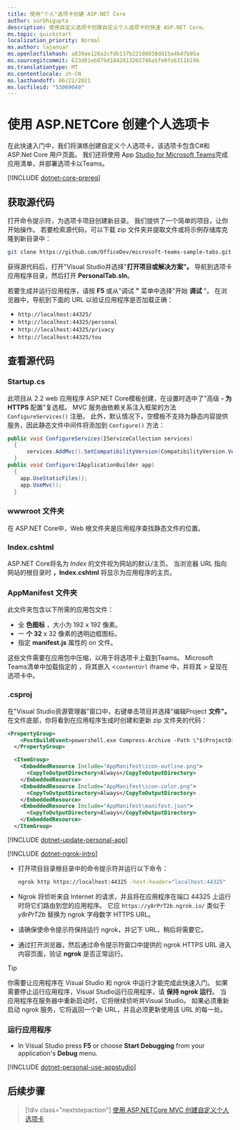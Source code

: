```yaml
---
title: 使用"个人"选项卡创建 ASP.NET Core
author: surbhigupta
description: 使用自定义选项卡创建自定义个人选项卡的快速 ASP.NET Core。
ms.topic: quickstart
localization_priority: Normal
ms.author: lajanuar
ms.openlocfilehash: a839ae126a2cfdb137b22108038dd15a4b47b95a
ms.sourcegitcommit: 623d81eb079d1842813265746a5fe0fe6311b196
ms.translationtype: MT
ms.contentlocale: zh-CN
ms.lasthandoff: 06/22/2021
ms.locfileid: "53069049"
---
```

# <a name="create-a-personal-tab-using-aspnetcore"></a>使用 ASP.NETCore 创建个人选项卡

在此快速入门中，我们将演练创建自定义个人选项卡，该选项卡包含C#和 ASP.Net Core 用户页面。 我们还将使用 App [Studio for Microsoft Teams](~/concepts/build-and-test/app-studio-overview.md)完成应用清单，并部署选项卡以Teams。

[!INCLUDE [dotnet-core-prereq](~/includes/tabs/dotnet-core-prereq.md)]

## <a name="get-the-source-code"></a>获取源代码

打开命令提示符，为选项卡项目创建新目录。 我们提供了一个简单的项目，让你开始操作。 若要检索源代码，可以下载 zip 文件夹并提取文件或将示例存储库克隆到新目录中：

```bash
git clone https://github.com/OfficeDev/microsoft-teams-sample-tabs.git
```

获得源代码后，打开"Visual Studio并选择"**打开项目或解决方案"。** 导航到选项卡应用程序目录，然后打开 **PersonalTab.sln**。

若要生成并运行应用程序，请按 **F5** 或从"调试 **"** 菜单中选择"开始 **调试** "。 在浏览器中，导航到下面的 URL 以验证应用程序是否加载正确：

- `http://localhost:44325/`
- `http://localhost:44325/personal`
- `http://localhost:44325/privacy`
- `http://localhost:44325/tou`

## <a name="review-the-source-code"></a>查看源代码

### <a name="startupcs"></a>Startup.cs

此项目从 2.2 web 应用程序 ASP.NET Core模板创建，在设置时选中了"高级 **- 为 HTTPS** 配置"复选框。 MVC 服务由依赖关系注入框架的方法 `ConfigureServices()` 注册。 此外，默认情况下，空模板不支持为静态内容提供服务，因此静态文件中间件将添加到 `Configure()` 方法：

```csharp
public void ConfigureServices(IServiceCollection services)
  {
      services.AddMvc().SetCompatibilityVersion(CompatibilityVersion.Version_2_2);
  }
public void Configure(IApplicationBuilder app)
  {
    app.UseStaticFiles();
    app.UseMvc();
  }
```

### <a name="wwwroot-folder"></a>wwwroot 文件夹

在 ASP.NET Core中，Web 根文件夹是应用程序查找静态文件的位置。

### <a name="indexcshtml"></a>Index.cshtml

ASP.NET Core将名为 *Index* 的文件视为网站的默认/主页。 当浏览器 URL 指向网站的根目录时 **，Index.cshtml** 将显示为应用程序的主页。

### <a name="appmanifest-folder"></a>AppManifest 文件夹

此文件夹包含以下所需的应用包文件：

- 全 **色图标** ，大小为 192 x 192 像素。
- 一 **个 32** x 32 像素的透明边框图标。
- 指定 **manifest.js** 属性的 on 文件。

这些文件需要在应用包中压缩，以用于将选项卡上载到Teams。 Microsoft Teams清单中加载指定的 ，将其嵌入 <`contentUrl` iframe 中，并将其 \> 呈现在选项卡中。

### <a name="csproj"></a>.csproj

在"Visual Studio资源管理器"窗口中，右键单击项目并选择"编辑Project **文件"。** 在文件底部，你将看到在应用程序生成时创建和更新 zip 文件夹的代码：

```xml
<PropertyGroup>
    <PostBuildEvent>powershell.exe Compress-Archive -Path \"$(ProjectDir)AppManifest\*\" -DestinationPath \"$(TargetDir)tab.zip\" -Force</PostBuildEvent>
  </PropertyGroup>

  <ItemGroup>
    <EmbeddedResource Include="AppManifest\icon-outline.png">
      <CopyToOutputDirectory>Always</CopyToOutputDirectory>
    </EmbeddedResource>
    <EmbeddedResource Include="AppManifest\icon-color.png">
      <CopyToOutputDirectory>Always</CopyToOutputDirectory>
    </EmbeddedResource>
    <EmbeddedResource Include="AppManifest\manifest.json">
      <CopyToOutputDirectory>Always</CopyToOutputDirectory>
    </EmbeddedResource>
  </ItemGroup>
```

[!INCLUDE  [dotnet-update-personal-app](~/includes/tabs/dotnet-update-personal-app.md)]

[!INCLUDE [dotnet-ngrok-intro](~/includes/tabs/dotnet-ngrok-intro.md)]

- 打开项目目录根目录中的命令提示符并运行以下命令：

    ```bash
    ngrok http https://localhost:44325 -host-header="localhost:44325"
    ```

- Ngrok 将侦听来自 Internet 的请求，并且将在应用程序在端口 44325 上运行时将它们路由到您的应用程序。  它应 `https://y8rPrT2b.ngrok.io/` 类似于 *y8rPrT2b* 替换为 ngrok 字母数字 HTTPS URL。

- 请确保使命令提示符保持运行 ngrok，并记下 URL，稍后将需要它。

- 通过打开浏览器，然后通过命令提示符窗口中提供的 ngrok HTTPS URL 进入内容页面，验证 **ngrok** 是否正常运行。

>[!TIP]
>你需要让应用程序在 Visual Studio 和 ngrok 中运行才能完成此快速入门。 如果需要停止运行应用程序，Visual Studio运行应用程序，请 **保持 ngrok 运行**。 当应用程序在服务器中重新启动时，它将继续侦听并Visual Studio。 如果必须重新启动 ngrok 服务，它将返回一个新 URL，并且必须更新使用该 URL 的每一处。

### <a name="run-your-application"></a>运行应用程序

- In Visual Studio press **F5** or choose **Start Debugging** from your application's **Debug** menu.

[!INCLUDE [dotnet-personal-use-appstudio](~/includes/tabs/dotnet-personal-use-appstudio.md)]

## <a name="next-step"></a>后续步骤

> [!div class="nextstepaction"]
> [使用 ASP.NETCore MVC 创建自定义个人选项卡](~/tabs/quickstarts/create-personal-tab-dotnet-core-mvc.md)
